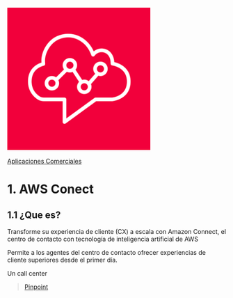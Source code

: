 ![conect](../00_assets/aplicaciones%20Comerciales/conect-logo.png)

[Aplicaciones Comerciales](../14-Aplicaciones_Comerciales/)

# 1. AWS Conect

## 1.1 ¿Que es?

Transforme su experiencia de cliente (CX) a escala con Amazon Connect, el centro de contacto con tecnología de inteligencia artificial de AWS

Permite a los agentes del centro de contacto ofrecer experiencias de cliente superiores desde el primer día.

Un call center



>[Pinpoint](./pinpoint.md)